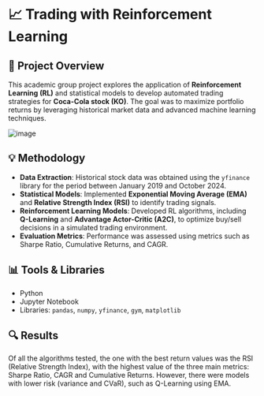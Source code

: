 # 📈 Trading with Reinforcement Learning  

## 📝 Project Overview  
This academic group project explores the application of **Reinforcement Learning (RL)** and statistical models to develop automated trading strategies for **Coca-Cola stock (KO)**. The goal was to maximize portfolio returns by leveraging historical market data and advanced machine learning techniques.

![image](https://github.com/user-attachments/assets/81923145-593a-40ca-9ba5-6d05bf834aac)

## 💡 Methodology  
- **Data Extraction**: Historical stock data was obtained using the `yfinance` library for the period between January 2019 and October 2024.  
- **Statistical Models**: Implemented **Exponential Moving Average (EMA)** and **Relative Strength Index (RSI)** to identify trading signals.  
- **Reinforcement Learning Models**: Developed RL algorithms, including **Q-Learning** and **Advantage Actor-Critic (A2C)**, to optimize buy/sell decisions in a simulated trading environment.  
- **Evaluation Metrics**: Performance was assessed using metrics such as Sharpe Ratio, Cumulative Returns, and CAGR.  

## 📊 Tools & Libraries  
- Python  
- Jupyter Notebook  
- Libraries: `pandas`, `numpy`, `yfinance`, `gym`, `matplotlib`  

## 🔍 Results  
Of all the algorithms tested, the one with the best return values was the RSI (Relative Strength Index), with the highest value of the three main metrics: Sharpe Ratio, CAGR and Cumulative Returns. However, there were models with lower risk (variance and CVaR), such as Q-Learning using EMA.  
